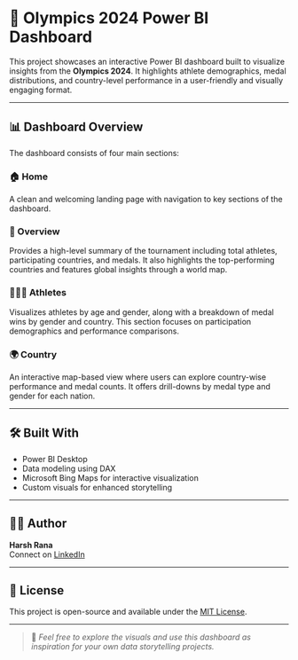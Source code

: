 # 🏅 Olympics 2024 Power BI Dashboard

This project showcases an interactive Power BI dashboard built to visualize insights from the **Olympics 2024**. It highlights athlete demographics, medal distributions, and country-level performance in a user-friendly and visually engaging format.

---

## 📊 Dashboard Overview

The dashboard consists of four main sections:

### 🏠 Home
A clean and welcoming landing page with navigation to key sections of the dashboard.

### 📌 Overview
Provides a high-level summary of the tournament including total athletes, participating countries, and medals. It also highlights the top-performing countries and features global insights through a world map.

### 🧑‍🤝‍🧑 Athletes
Visualizes athletes by age and gender, along with a breakdown of medal wins by gender and country. This section focuses on participation demographics and performance comparisons.

### 🌍 Country
An interactive map-based view where users can explore country-wise performance and medal counts. It offers drill-downs by medal type and gender for each nation.

---

## 🛠️ Built With

- Power BI Desktop
- Data modeling using DAX
- Microsoft Bing Maps for interactive visualization
- Custom visuals for enhanced storytelling

---

## 👨‍💻 Author

**Harsh Rana**  
Connect on [LinkedIn](www.linkedin.com/in/harsh-rana-743508227)

---

## 📜 License

This project is open-source and available under the [MIT License](LICENSE).

---

> 🎯 *Feel free to explore the visuals and use this dashboard as inspiration for your own data storytelling projects.*
